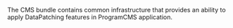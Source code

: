 The CMS bundle contains common infrastructure that provides an ability to apply DataPatching features in ProgramCMS application.